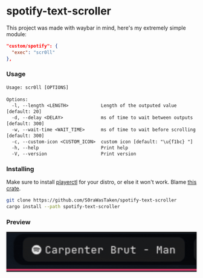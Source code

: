 # spotify-text-scroller
This project was made with waybar in mind, here's my extremely simple module:
```json
"custom/spotify": {
  "exec": "scr0ll"
},
```

### Usage
```
Usage: scr0ll [OPTIONS]

Options:
  -l, --length <LENGTH>            Length of the outputed value [default: 20]
  -d, --delay <DELAY>              ms of time to wait between outputs [default: 300]
  -w, --wait-time <WAIT_TIME>      ms of time to wait before scrolling [default: 300]
  -c, --custom-icon <CUSTOM_ICON>  custom icon [default: "\u{f1bc} "]
  -h, --help                       Print help
  -V, --version                    Print version
```

### Installing
Make sure to install [playerctl](https://github.com/altdesktop/playerctl) for your distro, or else
it won't work. Blame [this crate](https://crates.io/crates/playerctl).

```sh
git clone https://github.com/S0raWasTaken/spotify-text-scroller
cargo install --path spotify-text-scroller
```

### Preview
![](resources/scr0ll.gif)